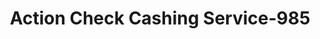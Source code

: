 ---
f_zip-code: 32773
f_state-code: FL
title: Action Check Cashing Service-985
f_phone: 407-324-2210
f_city-only: Sanford
f_address: 3836 S Orlando Dr Sanford
f_location-unique-id: '985'
slug: action-check-cashing-service-985
updated-on: '2024-05-30T13:46:58.046Z'
created-on: '2024-05-30T13:36:59.803Z'
published-on: '2024-05-30T13:54:32.469Z'
f_city-state: cms/city/sanford-fl.md
f_company: cms/company/action-check-cashing-service.md
f_state: cms/state/florida.md
layout: '[payday-loan].html'
tags: payday-loan
---